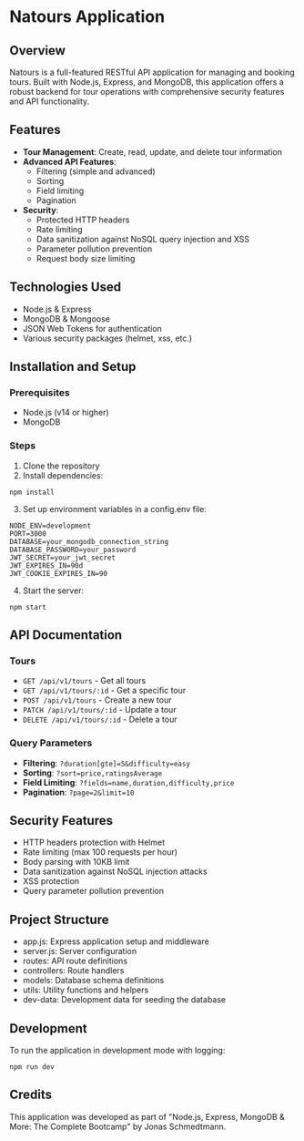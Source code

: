 # Natours Application

## Overview

Natours is a full-featured RESTful API application for managing and booking tours. Built with Node.js, Express, and MongoDB, this application offers a robust backend for tour operations with comprehensive security features and API functionality.

## Features

- **Tour Management**: Create, read, update, and delete tour information
- **Advanced API Features**:
  - Filtering (simple and advanced)
  - Sorting
  - Field limiting
  - Pagination
- **Security**:
  - Protected HTTP headers
  - Rate limiting
  - Data sanitization against NoSQL query injection and XSS
  - Parameter pollution prevention
  - Request body size limiting

## Technologies Used

- Node.js & Express
- MongoDB & Mongoose
- JSON Web Tokens for authentication
- Various security packages (helmet, xss, etc.)

## Installation and Setup

### Prerequisites

- Node.js (v14 or higher)
- MongoDB

### Steps

1. Clone the repository
2. Install dependencies:

```
npm install
```

3. Set up environment variables in a config.env file:

```
NODE_ENV=development
PORT=3000
DATABASE=your_mongodb_connection_string
DATABASE_PASSWORD=your_password
JWT_SECRET=your_jwt_secret
JWT_EXPIRES_IN=90d
JWT_COOKIE_EXPIRES_IN=90
```

4. Start the server:

```
npm start
```

## API Documentation

### Tours

- `GET /api/v1/tours` - Get all tours
- `GET /api/v1/tours/:id` - Get a specific tour
- `POST /api/v1/tours` - Create a new tour
- `PATCH /api/v1/tours/:id` - Update a tour
- `DELETE /api/v1/tours/:id` - Delete a tour

### Query Parameters

- **Filtering**: `?duration[gte]=5&difficulty=easy`
- **Sorting**: `?sort=price,ratingsAverage`
- **Field Limiting**: `?fields=name,duration,difficulty,price`
- **Pagination**: `?page=2&limit=10`

## Security Features

- HTTP headers protection with Helmet
- Rate limiting (max 100 requests per hour)
- Body parsing with 10KB limit
- Data sanitization against NoSQL injection attacks
- XSS protection
- Query parameter pollution prevention

## Project Structure

- app.js: Express application setup and middleware
- server.js: Server configuration
- routes: API route definitions
- controllers: Route handlers
- models: Database schema definitions
- utils: Utility functions and helpers
- dev-data: Development data for seeding the database

## Development

To run the application in development mode with logging:

```
npm run dev
```

## Credits

This application was developed as part of "Node.js, Express, MongoDB & More: The Complete Bootcamp" by Jonas Schmedtmann.
